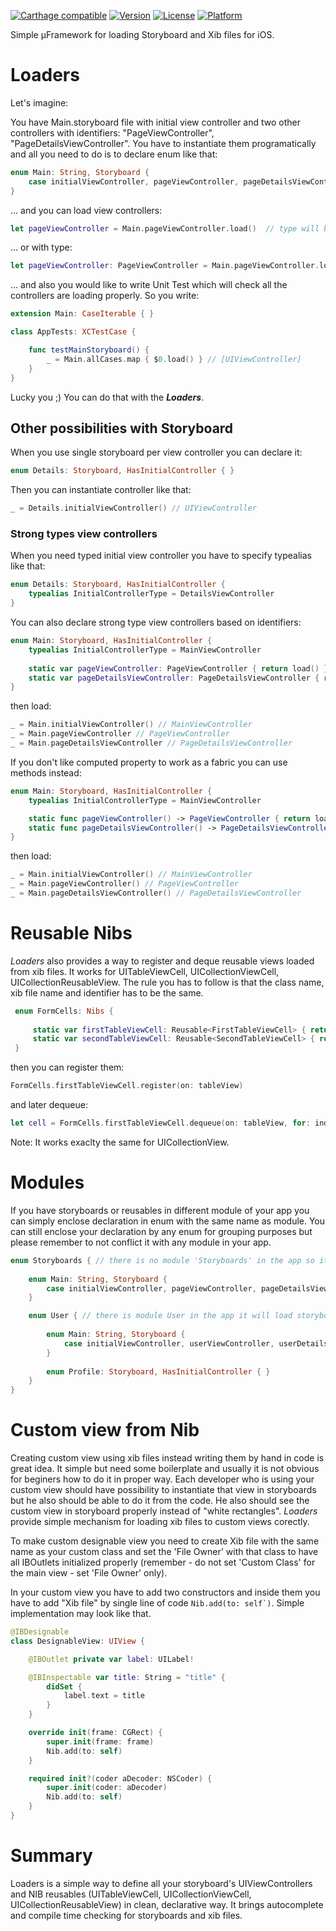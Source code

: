 
[![Carthage compatible](https://img.shields.io/badge/Carthage-compatible-4BC51D.svg?style=flat)](https://github.com/Carthage/Carthage)
[![Version](https://img.shields.io/cocoapods/v/Loaders.svg?style=flat)](http://cocoapods.org/pods/Loaders)
[![License](https://img.shields.io/cocoapods/l/Loaders.svg?style=flat)](http://cocoapods.org/pods/Loaders)
[![Platform](https://img.shields.io/cocoapods/p/Loaders.svg?style=flat)](http://cocoapods.org/pods/Loaders)

Simple μFramework for loading Storyboard and Xib files for iOS.

# Loaders

Let's imagine: 

You have Main.storyboard file with initial view controller and two other controllers with identifiers: "PageViewController", "PageDetailsViewController". You have to instantiate them programatically and all you need to do is to declare enum like that:

```swift
enum Main: String, Storyboard {
    case initialViewController, pageViewController, pageDetailsViewController
}
```

... and you can load view controllers:

```swift
let pageViewController = Main.pageViewController.load()  // type will be UIViewController
```
... or with type:
```swift
let pageViewController: PageViewController = Main.pageViewController.load() 
```

... and also you would like to write Unit Test which will check all the controllers are loading properly. So you write: 

```swift
extension Main: CaseIterable { }

class AppTests: XCTestCase {

    func testMainStoryboard() {
        _ = Main.allCases.map { $0.load() } // [UIViewController] 
    }
}
```
Lucky you ;) You can do that with the ***Loaders***. 

## Other possibilities with Storyboard

When you use single storyboard per view controller you can declare it: 

```swift
enum Details: Storyboard, HasInitialController { }
```

Then you can instantiate controller like that: 

```swift
_ = Details.initialViewController() // UIViewController
```

### Strong types view controllers 

When you need typed initial view controller you have to specify typealias like that:

```swift
enum Details: Storyboard, HasInitialController { 
    typealias InitialControllerType = DetailsViewController
}
```

You can also declare strong type view controllers based on identifiers: 

```swift
enum Main: Storyboard, HasInitialController {
    typealias InitialControllerType = MainViewController
    
    static var pageViewController: PageViewController { return load() }
    static var pageDetailsViewController: PageDetailsViewController { return load() }
}
```

then load:

```swift
_ = Main.initialViewController() // MainViewController 
_ = Main.pageViewController // PageViewController
_ = Main.pageDetailsViewController // PageDetailsViewController
```

If you don't like computed property to work as a fabric you can use methods instead: 

```swift
enum Main: Storyboard, HasInitialController {
    typealias InitialControllerType = MainViewController

    static func pageViewController() -> PageViewController { return load() }
    static func pageDetailsViewController() -> PageDetailsViewController { return load() }
}
```
then load: 

```swift
_ = Main.initialViewController() // MainViewController 
_ = Main.pageViewController() // PageViewController
_ = Main.pageDetailsViewController() // PageDetailsViewController
```
 
# Reusable Nibs

*Loaders* also provides a way to register and deque reusable views loaded from xib files. It works for UITableViewCell, UICollectionViewCell, UICollectionReusableView. The rule you has to follow is that the class name, xib file name and identifier has to be the same. 

```swift
 enum FormCells: Nibs {
 
     static var firstTableViewCell: Reusable<FirstTableViewCell> { return load() }
     static var secondTableViewCell: Reusable<SecondTableViewCell> { return load() }
 }
```

then you can register them: 

```swift
FormCells.firstTableViewCell.register(on: tableView)
```

and later dequeue: 

```swift
let cell = FormCells.firstTableViewCell.dequeue(on: tableView, for: indexPath) // FirstTableViewCell
```
Note: It works exaclty the same for UICollectionView. 

# Modules

If you have storyboards or reusables in different module of your app you can simply enclose declaration in enum with the same name as module. You can still enclose your declaration by any enum for grouping purposes but please remember to not conflict it with any module in your app. 

```swift
enum Storyboards { // there is no module 'Storyboards' in the app so it will use 'current' module for Main storyboard
    
    enum Main: String, Storyboard {
        case initialViewController, pageViewController, pageDetailsViewController
    }

    enum User { // there is module User in the app it will load storyboards 'Main' and 'Profile' from there
        
        enum Main: String, Storyboard {
            case initialViewController, userViewController, userDetailsViewController
        }
        
        enum Profile: Storyboard, HasInitialController { }
    }
}
```

# Custom view from Nib

Creating custom view using xib files instead writing them by hand in code is great idea. It simple but need some boilerplate and usually it is not obvious for beginers how to do it in proper way. Each developer who is using your custom view should have possibility to instantiate that view in storyboards but he also should be able to do it from the code. He also should see the custom view in storyboard properly instead of "white rectangles". *Loaders* provide simple mechanism for loading xib files to custom views corectly.

To make custom designable view you need to create Xib file with the same name as your custom class and set the 'File Owner' with that class to have all IBOutlets initialized properly (remember - do not set 'Custom Class' for the main view - set 'File Owner' only). 

In your custom view you have to add two constructors and inside them you have to add "Xib file" by single line of code ```Nib.add(to: self`)```.  Simple implementation may look like that. 

```swift
@IBDesignable
class DesignableView: UIView {

    @IBOutlet private var label: UILabel!

    @IBInspectable var title: String = "title" {
        didSet {
            label.text = title
        }
    }

    override init(frame: CGRect) {
        super.init(frame: frame)
        Nib.add(to: self)
    }

    required init?(coder aDecoder: NSCoder) {
        super.init(coder: aDecoder)
        Nib.add(to: self)
    }
}
```

# Summary 

Loaders is a simple way to define all your storyboard's UIViewControllers and NIB reusables (UITableViewCell, UICollectionViewCell, UICollectionReusableView) in clean, declarative way. It brings autocomplete and compile time checking for storyboards and xib files.
